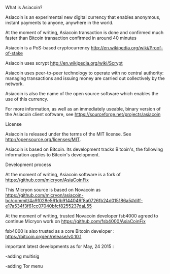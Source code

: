 What is Asiacoin?

Asiacoin is an experimental new digital currency that enables anonymous, instant payments to anyone, anywhere in the world. 

At the moment of writing, Asiacoin transaction is done and confirmed much faster than Bitcoin transaction confirmed in around 40 minutes

Asiacoin is a PoS-based cryptocurrency http://en.wikipedia.org/wiki/Proof-of-stake

Asiacoin uses scrypt http://en.wikipedia.org/wiki/Scrypt

Asiacoin uses peer-to-peer technology to operate with no central authority: managing transactions and issuing money are carried out collectively by the network. 

Asiacoin is also the name of the open source software which enables the use of this currency.

For more information, as well as an immediately useable, binary version of the Asiacoin client software, see https://sourceforge.net/projects/asiacoin

License

Asiacoin is released under the terms of the MIT license. See http://opensource.org/licenses/MIT.

Asiacoin is based on Bitcoin. Its development tracks Bitcoin's, the following information applies to Bitcoin's development.

Development process

At the moment of writing, Asiacoin software is a fork of https://github.com/micryon/AsiaCoinFix

This Micryon source is based on Novacoin as https://github.com/micryon/asiacoin-bc/commit/4a9f028e561db9144046f8a0726fb24d015186a5#diff-e17a534f3f61cc07040bfcf8255237daL55

At the moment of writing, trusted Novacoin developer fsb4000 agreed to continue Micryon work on https://github.com/fsb4000/AsiaCoinFix

fsb4000 is also trusted as a core Bitcoin developer : https://bitcoin.org/en/release/v0.10.1

important latest developments as for May, 24 2015 :

-adding multisig

-adding Tor menu
